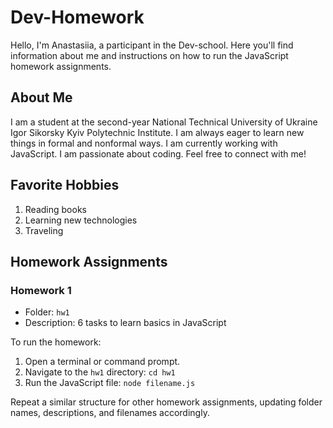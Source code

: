 # Dev-Homework

Hello, I'm Anastasiia, a participant in the Dev-school. Here you'll find information about me and instructions on how to run the JavaScript homework assignments.

## About Me

I am a student at the second-year National Technical University of Ukraine Igor Sikorsky Kyiv Polytechnic Institute. I am always eager to learn new things in formal and nonformal ways. I am currently working with JavaScript. I am passionate about coding. Feel free to connect with me!

## Favorite Hobbies

1. Reading books
2. Learning new technologies
3. Traveling

## Homework Assignments

### Homework 1

- Folder: `hw1`
- Description: 6 tasks to learn basics in JavaScript

To run the homework:

1. Open a terminal or command prompt.
2. Navigate to the `hw1` directory: `cd hw1`
3. Run the JavaScript file: `node filename.js`

Repeat a similar structure for other homework assignments, updating folder names, descriptions, and filenames accordingly.
